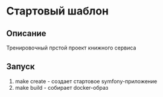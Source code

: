# Стартовый шаблон

## Описание
Тренировочный прстой проект книжного сервиса

## Запуск
1. make create - создает стартовое symfony-приложение
2. make build - собирает docker-образ

